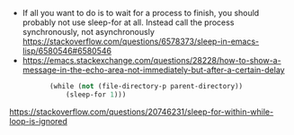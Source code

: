 - If all you want to do is to wait for a process to finish, you should probably not use sleep-for at all. Instead call the process synchronously, not asynchronously https://stackoverflow.com/questions/6578373/sleep-in-emacs-lisp/6580546#6580546
- https://emacs.stackexchange.com/questions/28228/how-to-show-a-message-in-the-echo-area-not-immediately-but-after-a-certain-delay

```lisp
          (while (not (file-directory-p parent-directory))
              (sleep-for 1)))
```

https://stackoverflow.com/questions/20746231/sleep-for-within-while-loop-is-ignored